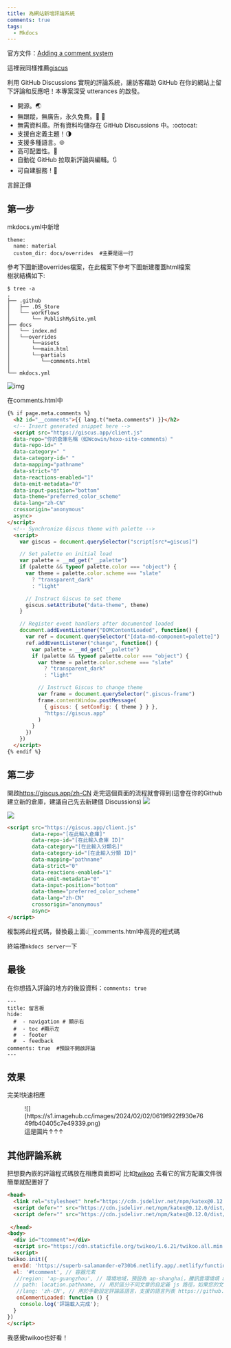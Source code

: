 ```yaml
---
title: 為網站新增評論系統
comments: true
tags:
  - Mkdocs
---
```

官方文件：[Adding a comment system](https://squidfunk.github.io/mkdocs-material/setup/adding-a-comment-system/)  

這裡我同樣推薦[giscus](https://giscus.app/zh-CN)


利用 GitHub Discussions 實現的評論系統，讓訪客藉助 GitHub 在你的網站上留下評論和反應吧！本專案深受 utterances 的啟發。

* 開源。🌏
* 無跟蹤，無廣告，永久免費。📡 🚫
* 無需資料庫。所有資料均儲存在 GitHub Discussions 中。:octocat:
* 支援自定義主題！🌗
* 支援多種語言。🌐
* 高可配置性。🔧
* 自動從 GitHub 拉取新評論與編輯。🔃
* 可自建服務！🤳

言歸正傳

## 第一步
mkdocs.yml中新增
```
theme:
  name: material
  custom_dir: docs/overrides  #主要是這一行
```
參考下圖新建overrides檔案，在此檔案下參考下圖新建覆蓋html檔案  
樹狀結構如下:  
```
$ tree -a
.
├── .github
│   ├── .DS_Store
│   └── workflows
│       └── PublishMySite.yml
├── docs
│   └── index.md
│   └──overrides
│       └──assets
│       └──main.html
│       └──partials
│          └──comments.html
│
└── mkdocs.yml
``` 

![img](https://s1.imagehub.cc/images/2024/02/02/214447b92070792905259a843de3e233.png)

在comments.html中

```html hl_lines="4-18"
{% if page.meta.comments %}
  <h2 id="__comments">{{ lang.t("meta.comments") }}</h2>
  <!-- Insert generated snippet here -->
  <script src="https://giscus.app/client.js"
  data-repo="你的倉庫名稱（如Wcowin/hexo-site-comments）"
  data-repo-id=" "
  data-category=" "
  data-category-id=" "
  data-mapping="pathname"
  data-strict="0"
  data-reactions-enabled="1"
  data-emit-metadata="0"
  data-input-position="bottom"
  data-theme="preferred_color_scheme"
  data-lang="zh-CN"
  crossorigin="anonymous"
  async>
</script>
  <!-- Synchronize Giscus theme with palette -->
  <script>
    var giscus = document.querySelector("script[src*=giscus]")

    // Set palette on initial load
    var palette = __md_get("__palette")
    if (palette && typeof palette.color === "object") {
      var theme = palette.color.scheme === "slate"
        ? "transparent_dark"
        : "light"

      // Instruct Giscus to set theme
      giscus.setAttribute("data-theme", theme) 
    }

    // Register event handlers after documented loaded
    document.addEventListener("DOMContentLoaded", function() {
      var ref = document.querySelector("[data-md-component=palette]")
      ref.addEventListener("change", function() {
        var palette = __md_get("__palette")
        if (palette && typeof palette.color === "object") {
          var theme = palette.color.scheme === "slate"
            ? "transparent_dark"
            : "light"

          // Instruct Giscus to change theme
          var frame = document.querySelector(".giscus-frame")
          frame.contentWindow.postMessage(
            { giscus: { setConfig: { theme } } },
            "https://giscus.app"
          )
        }
      })
    })
  </script>
{% endif %}
```
## 第二步
開啟<https://giscus.app/zh-CN>  走完這個頁面的流程就會得到(這會在你的Github建立新的倉庫，建議自己先去新建個 Discussions)
![](https://s1.imagehub.cc/images/2024/02/02/b0fabd6a0c967d5a846c087adea5b680.png)  

![](https://s1.imagehub.cc/images/2024/02/02/d0c7b4e08a714b5c2b60421f58159c62.png)  

```html
<script src="https://giscus.app/client.js"
        data-repo="[在此輸入倉庫]"
        data-repo-id="[在此輸入倉庫 ID]"
        data-category="[在此輸入分類名]"
        data-category-id="[在此輸入分類 ID]"
        data-mapping="pathname"
        data-strict="0"
        data-reactions-enabled="1"
        data-emit-metadata="0"
        data-input-position="bottom"
        data-theme="preferred_color_scheme"
        data-lang="zh-CN"
        crossorigin="anonymous"
        async>
</script>
```

複製將此程式碼，替換最上面👆🏻comments.html中高亮的程式碼

終端裡`mkdocs server`一下

## 最後
在你想插入評論的地方的後設資料：`comments: true `

```
---
title: 留言板
hide:
  #  - navigation # 顯示右
  #  - toc #顯示左
  #  - footer
  #  - feedback  
comments: true  #預設不開啟評論
---
```
## 效果  

完美!快速相應  

<figure markdown >
  ![](https://s1.imagehub.cc/images/2024/02/02/0619f922f930e7649fb40405c7e49339.png)
  <figcaption>這是圖片↑↑↑</figcaption>
</figure>

## 其他評論系統

把想要內嵌的評論程式碼放在相應頁面即可
比如[twikoo](https://twikoo.js.org/)
去看它的官方配置文件很簡單就配置好了

```html
<head> 
  <link rel="stylesheet" href="https://cdn.jsdelivr.net/npm/katex@0.12.0/dist/katex.min.css" integrity="sha384-AfEj0r4/OFrOo5t7NnNe46zW/tFgW6x/bCJG8FqQCEo3+Aro6EYUG4+cU+KJWu/X" crossorigin="anonymous" /> 
  <script defer="" src="https://cdn.jsdelivr.net/npm/katex@0.12.0/dist/katex.min.js" integrity="sha384-g7c+Jr9ZivxKLnZTDUhnkOnsh30B4H0rpLUpJ4jAIKs4fnJI+sEnkvrMWph2EDg4" crossorigin="anonymous"></script> 
  <script defer="" src="https://cdn.jsdelivr.net/npm/katex@0.12.0/dist/contrib/auto-render.min.js" integrity="sha384-mll67QQFJfxn0IYznZYonOWZ644AWYC+Pt2cHqMaRhXVrursRwvLnLaebdGIlYNa" crossorigin="anonymous"></script> 
  
 </head>
<body>
  <div id="tcomment"></div> 
  <script src="https://cdn.staticfile.org/twikoo/1.6.21/twikoo.all.min.js"></script> 
  <script>
twikoo.init({
  envId: 'https://superb-salamander-e730b6.netlify.app/.netlify/functions/twikoo', // 騰訊雲環境填 envId；Vercel 環境填地址（https://xxx.vercel.app）
  el: '#tcomment', // 容器元素
   //region: 'ap-guangzhou', // 環境地域，預設為 ap-shanghai，騰訊雲環境填 ap-shanghai 或 ap-guangzhou；Vercel 環境不填
  // path: location.pathname, // 用於區分不同文章的自定義 js 路徑，如果您的文章路徑不是 location.pathname，需傳此引數
   //lang: 'zh-CN', // 用於手動設定評論區語言，支援的語言列表 https://github.com/twikoojs/twikoo/blob/main/src/client/utils/i18n/index.js
   onCommentLoaded: function () {
    console.log('評論載入完成');
  }
})
</script> 
```

<head> 
  <link rel="stylesheet" href="https://cdn.jsdelivr.net/npm/katex@0.12.0/dist/katex.min.css" integrity="sha384-AfEj0r4/OFrOo5t7NnNe46zW/tFgW6x/bCJG8FqQCEo3+Aro6EYUG4+cU+KJWu/X" crossorigin="anonymous" /> 
  <script defer="" src="https://cdn.jsdelivr.net/npm/katex@0.12.0/dist/katex.min.js" integrity="sha384-g7c+Jr9ZivxKLnZTDUhnkOnsh30B4H0rpLUpJ4jAIKs4fnJI+sEnkvrMWph2EDg4" crossorigin="anonymous"></script> 
  <script defer="" src="https://cdn.jsdelivr.net/npm/katex@0.12.0/dist/contrib/auto-render.min.js" integrity="sha384-mll67QQFJfxn0IYznZYonOWZ644AWYC+Pt2cHqMaRhXVrursRwvLnLaebdGIlYNa" crossorigin="anonymous"></script> 
  
 </head>
<body>
  <div id="tcomment"></div> 
  <script src="https://cdn.staticfile.org/twikoo/1.6.21/twikoo.all.min.js"></script> 
  <script>
twikoo.init({
  envId: 'https://superb-salamander-e730b6.netlify.app/.netlify/functions/twikoo', // 騰訊雲環境填 envId；Vercel 環境填地址（https://xxx.vercel.app）
  el: '#tcomment', // 容器元素
   //region: 'ap-guangzhou', // 環境地域，預設為 ap-shanghai，騰訊雲環境填 ap-shanghai 或 ap-guangzhou；Vercel 環境不填
  // path: location.pathname, // 用於區分不同文章的自定義 js 路徑，如果您的文章路徑不是 location.pathname，需傳此引數
   //lang: 'zh-CN', // 用於手動設定評論區語言，支援的語言列表 https://github.com/twikoojs/twikoo/blob/main/src/client/utils/i18n/index.js
   onCommentLoaded: function () {
    console.log('評論載入完成');
  }
})
</script> 

我感覺twikoo也好看！
